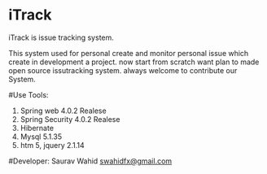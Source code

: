 # iTrack
iTrack is issue tracking system. 

This system used for personal create and monitor personal issue which create in development a project.
now start from scratch want plan to made open source issutracking system.
always welcome to contribute our System.


#Use Tools:
  1. Spring web 4.0.2 Realese
  2. Spring Security 4.0.2 Realese
  3. Hibernate 
  5. Mysql 5.1.35
  6. htm 5, jquery 2.1.14
  
#Developer: 
  Saurav Wahid <swahidfx@gmail.com>
